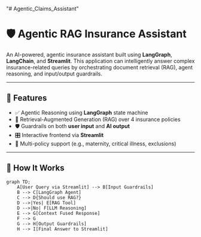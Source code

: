 "# Agentic_Claims_Assistant" 
# 🛡️ Agentic RAG Insurance Assistant

An AI-powered, agentic insurance assistant built using **LangGraph**, **LangChain**, and **Streamlit**. This application can intelligently answer complex insurance-related queries by orchestrating document retrieval (RAG), agent reasoning, and input/output guardrails.

---

## 🚀 Features

- ✅ Agentic Reasoning using **LangGraph** state machine
- 🔎 Retrieval-Augmented Generation (RAG) over 4 insurance policies
- 🛡️ Guardrails on both **user input** and **AI output**
- 🎛️ Interactive frontend via **Streamlit**
- 📄 Multi-policy support (e.g., maternity, critical illness, exclusions)

---

## 🧠 How It Works

```mermaid
graph TD;
    A[User Query via Streamlit] --> B[Input Guardrails]
    B --> C[LangGraph Agent]
    C --> D{Should use RAG?}
    D -->|Yes| E[RAG Tool]
    D -->|No| F[LLM Reasoning]
    E --> G[Context Fused Response]
    F --> G
    G --> H[Output Guardrails]
    H --> I[Final Answer to Streamlit]
